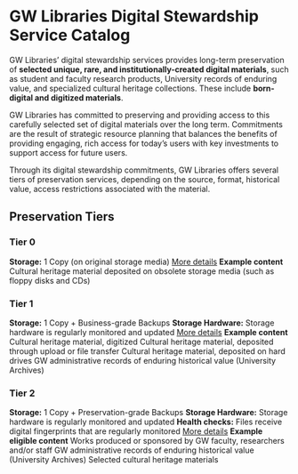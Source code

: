 


# GW Libraries Digital Stewardship Service Catalog
GW Libraries’ digital stewardship services provides long-term preservation of **selected unique, rare, and institutionally-created digital materials**, such as student and faculty research products, University records of enduring value, and specialized cultural heritage collections. These include **born-digital and digitized materials**.

GW Libraries has committed to preserving and providing access to this carefully selected set of digital materials over the long term. Commitments are the result of strategic resource planning that balances the benefits of providing engaging, rich access for today’s users with key investments to support access for future users.

Through its digital stewardship commitments, GW Libraries offers several tiers of preservation services, depending on the source, format, historical value, access restrictions associated with the material.

## <span align="center">Preservation Tiers</span>

### Tier 0
**Storage:**
<span align="center">1 Copy (on original storage media)</span>
[More details](#)
**Example content**
Cultural heritage material deposited on obsolete storage media (such as floppy disks and CDs)

### Tier 1
**Storage:** 
1 Copy + Business-grade Backups
**Storage Hardware:** 
Storage hardware is regularly monitored and updated
[More details](#)
**Example content**
Cultural heritage material, digitized 
Cultural heritage material, deposited through upload or file transfer
Cultural heritage material, deposited on hard drives
GW administrative records of enduring historical value (University Archives)

### Tier 2
**Storage:**
1 Copy + Preservation-grade Backups
**Storage Hardware:**
Storage hardware is regularly monitored and updated
**Health checks:**
Files receive digital fingerprints that are regularly monitored
[More details](#)
**Example eligible content**
Works produced or sponsored by GW faculty, researchers and/or staff
GW administrative records of enduring historical value (University Archives)
Selected cultural heritage materials